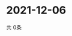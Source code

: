 # 2021-12-06
  共 0条

  <!-- BEGIN -->
  <!-- 最后更新时间Mon Dec 06 2021 22:04:05 GMT+0000 (Coordinated Universal Time) -->
  
  <!-- END -->
  
  